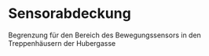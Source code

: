 # Sensorabdeckung

Begrenzung für den Bereich des Bewegungssensors in den Treppenhäusern der Hubergasse
